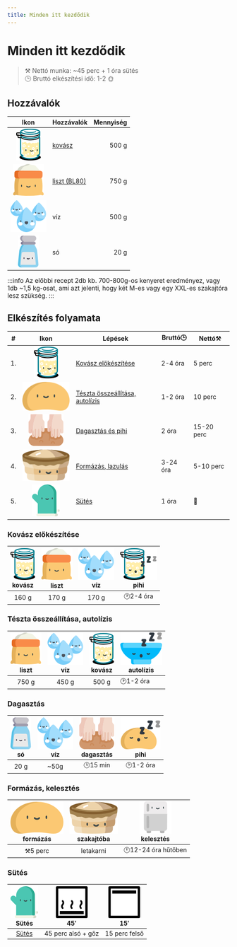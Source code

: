 ```yaml
---
title: Minden itt kezdődik
---
```


# Minden itt kezdődik
>⚒️ Nettó munka: ~45 perc + 1 óra sütés  
>🕒 Bruttó elkészítési idő: 1-2 🌞

## Hozzávalók

|Ikon|Hozzávalók|Mennyiség|
|:---:|---|---:|
|![kovasz](../img/kovasz_36px.svg "kovász") | [kovász](https://www.google.com/search?q=kov%C3%A1sz+k%C3%A9sz%C3%ADt%C3%A9se)|500 g|
|![liszt](../img/liszt_36px.svg "liszt")|[liszt (BL80)](https://garatmalom.hu/shop/bl-80-kenyerliszt/ "A recept a garatmalom lisztjével lett kipróbálva")|750 g|
|![viz](../img/viz_36px.svg "víz")|víz|500 g|
|![so](../img/so_36px.svg "só")|só|20 g|

:::info
Az előbbi recept 2db kb. 700-800g-os kenyeret eredményez, vagy 1db ~1,5 kg-osat, ami azt jelenti, hogy két M-es vagy egy XXL-es szakajtóra lesz szükség.
:::

## Elkészítés folyamata
|#|Ikon|Lépések|Bruttó🕒|Nettó⚒️|
|---|:---:|---|---|---|
|1. |![a](../img/kovasz_36px.svg)  |[Kovász előkészítése](./preparations)|2-4 óra|5 perc|
|2. |![a](../img/dough_36px.svg)   |[Tészta összeállítása, autolízis](./assembly)|1-2 óra|10 perc|
|3. |![a](../img/knead_36px.svg)   |[Dagasztás és pihi](./kneading)|2 óra|15-20 perc|
|4. |![a](../img/szakajto_36px.svg)|[Formázás, lazulás](./formatting)|3-24 óra|5-10 perc|
|5. |![a](../img/glove_36px.svg)   |[Sütés](./baking)|1 óra|👀|

### Kovász előkészítése
|![kovasz](../img/kovasz_36px.svg "kovász") <br/>kovász|![lisz](../img/liszt_36px.svg "liszt")<br/>liszt|![viz](../img/viz_36px.svg "víz")<br/>víz|![kovasz](../img/kovasz_sleeps_36px.svg "fermentálás") <br/>pihi|
|:---:|:---:|:---:|:---:|
|160 g|170 g|170 g|🕑2-4 óra|

### Tészta összeállítása, autolízis
|![lisz](../img/liszt_36px.svg "liszt")<br/>liszt|![viz](../img/viz_36px.svg "víz")<br/>víz|![kovasz](../img/kovasz_36px.svg "kovász") <br/>kovász|![tal](../img/tal_sleeps_36px.svg "autolízis") <br/>autolízis|
|:---:|:---:|:---:|---|
|750 g|450 g|500 g|🕑1-2 óra|

### Dagasztás
|![so](../img/so_36px.svg "só")<br/>só|![viz](../img/viz_36px.svg "egy kis víz") <br/>víz|![knead](../img/knead_36px.svg "dagasztás")<br/>dagasztás|![knead](../img/dough_sleeps_36px.svg "pihi a dagasztótálban")<br/>pihi|
|:---:|:---:|:---:|:---:|
|20 g|~50g|🕒15 min|🕑1-2 óra|

### Formázás, kelesztés
|![dough](../img/dough_36px.svg "tészta")<br/>formázás|![szakajto](../img/szakajto_36px.svg "szakajtó") <br/>szakajtóba|![huto](../img/fridge_36px.svg "hűtő")<br/>kelesztés|
|:---:|:---:|:---:|
|⚒️5 perc|letakarni|🕛12-24 óra hűtőben |

### Sütés
|![kesztyupajti](../img/glove_36px.svg "Sütés")<br/>Sütés|![alsosutes](../img/sutes_also_goz_36px.svg "alsó sütés gőzben")<br/>45′|![felsosutes](../img/sutes_felsoe_36px.svg "felső sütés")<br/>15′|
|:---:|:---:|:---:|
|[Sütés](./baking)|45 perc alsó + gőz|15 perc felső|



